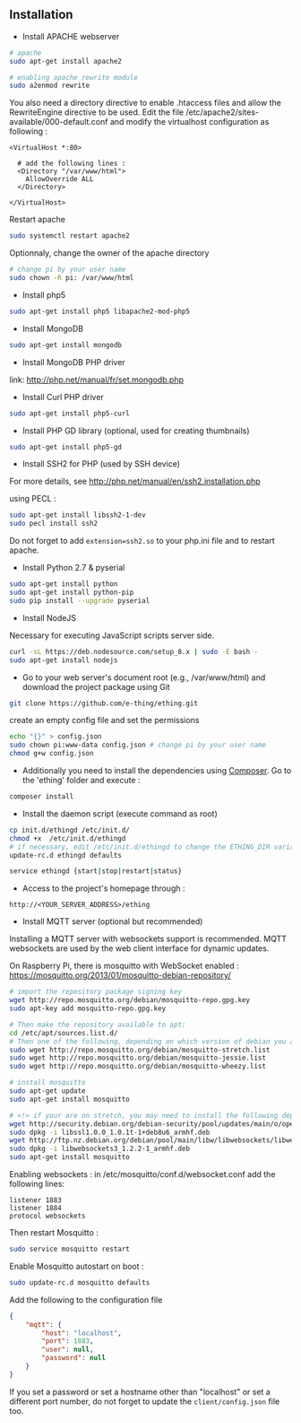 ## Installation

- Install APACHE webserver
 
 ```bash
 # apache
 sudo apt-get install apache2
 
 # enabling apache rewrite module
 sudo a2enmod rewrite
 ```
 
 You also need a directory directive to enable .htaccess files and allow the RewriteEngine directive to be used.
 Edit the file /etc/apache2/sites-available/000-default.conf and modify the virtualhost configuration as following :
 
 ```
 <VirtualHost *:80>
   
   # add the following lines :
   <Directory "/var/www/html">
     AllowOverride ALL
   </Directory>
   
 </VirtualHost>
 ```
 
 Restart apache
 
 ```bash
 sudo systemctl restart apache2
 ```
 
 Optionnaly, change the owner of the apache directory
 
 ```bash
 # change pi by your user name
 sudo chown -R pi: /var/www/html
 ```
 
- Install php5

 ```bash
 sudo apt-get install php5 libapache2-mod-php5
 ```

- Install MongoDB

 ```bash
 sudo apt-get install mongodb
 ```

- Install MongoDB PHP driver

 link: http://php.net/manual/fr/set.mongodb.php

- Install Curl PHP driver

 ```bash
 sudo apt-get install php5-curl
 ```

- Install PHP GD library (optional, used for creating thumbnails)

 ```bash
 sudo apt-get install php5-gd
 ```
 
- Install SSH2 for PHP (used by SSH device)
 
 For more details, see http://php.net/manual/en/ssh2.installation.php
 
 using PECL :
 
 ```bash
 sudo apt-get install libssh2-1-dev
 sudo pecl install ssh2
 ```
 
 Do not forget to add `extension=ssh2.so` to your php.ini file and to restart apache.
 
- Install Python 2.7 & pyserial

 ```bash
 sudo apt-get install python
 sudo apt-get install python-pip
 sudo pip install --upgrade pyserial
 ```
 
- Install NodeJS

Necessary for executing JavaScript scripts server side.

 ```bash
 curl -sL https://deb.nodesource.com/setup_8.x | sudo -E bash -
 sudo apt-get install nodejs
 ```

- Go to your web server's document root (e.g., /var/www/html) and download the project package using Git

 ```bash
 git clone https://github.com/e-thing/ething.git
 ```
 
 create an empty config file and set the permissions
 
 ```bash
 echo "{}" > config.json
 sudo chown pi:www-data config.json # change pi by your user name
 chmod g+w config.json
 ```
 

- Additionally you need to install the dependencies using [Composer](https://getcomposer.org/download). Go to the 'ething' folder and execute :

 ```bash
 composer install
 ```

- Install the daemon script (execute command as root)

 ```bash
 cp init.d/ethingd /etc/init.d/
 chmod +x  /etc/init.d/ethingd
 # if necessary, edit /etc/init.d/ethingd to change the ETHING_DIR variable (default: /var/www/html/ething)
 update-rc.d ethingd defaults
 
 service ethingd {start|stop|restart|status}
 ```
 
- Access to the project's homepage through :

 `http://<YOUR_SERVER_ADDRESS>/ething`



- Install MQTT server (optional but recommended)

 Installing a MQTT server with websockets support is recommended. MQTT websockets are used by the web client interface for dynamic updates.

 On Raspberry Pi, there is mosquitto with WebSocket enabled : https://mosquitto.org/2013/01/mosquitto-debian-repository/
 
 ```bash
 # import the repository package signing key
 wget http://repo.mosquitto.org/debian/mosquitto-repo.gpg.key
 sudo apt-key add mosquitto-repo.gpg.key
 
 # Then make the repository available to apt:
 cd /etc/apt/sources.list.d/
 # Then one of the following, depending on which version of debian you are using (type the command "lsb_release -a" to get your version)
 sudo wget http://repo.mosquitto.org/debian/mosquitto-stretch.list
 sudo wget http://repo.mosquitto.org/debian/mosquitto-jessie.list
 sudo wget http://repo.mosquitto.org/debian/mosquitto-wheezy.list
 
 # install mosquitto
 sudo apt-get update
 sudo apt-get install mosquitto
 
 # <!> if your are on stretch, you may need to install the following dependencies manually (libssl & libwebsockets)
 wget http://security.debian.org/debian-security/pool/updates/main/o/openssl/libssl1.0.0_1.0.1t-1+deb8u6_armhf.deb
 sudo dpkg -i libssl1.0.0_1.0.1t-1+deb8u6_armhf.deb
 wget http://ftp.nz.debian.org/debian/pool/main/libw/libwebsockets/libwebsockets3_1.2.2-1_armhf.deb
 sudo dpkg -i libwebsockets3_1.2.2-1_armhf.deb
 sudo apt-get install mosquitto
 ```
 
 Enabling websockets :
 in /etc/mosquitto/conf.d/websocket.conf add the following lines:
 
 ```
 listener 1883
 listener 1884
 protocol websockets
 ```
 
 Then restart Mosquitto :
 
 ```bash
 sudo service mosquitto restart
 ```
 
 Enable Mosquitto autostart on boot :
 
 ```bash
 sudo update-rc.d mosquitto defaults
 ```
 
 Add the following to the configuration file 
 
 ```json
 {
     "mqtt": {
         "host": "localhost",
         "port": 1883,
         "user": null,
         "password": null
     }
 }
 ```

If you set a password or set a hostname other than "localhost" or set a different port number, do not forget to update the `client/config.json` file too.



 